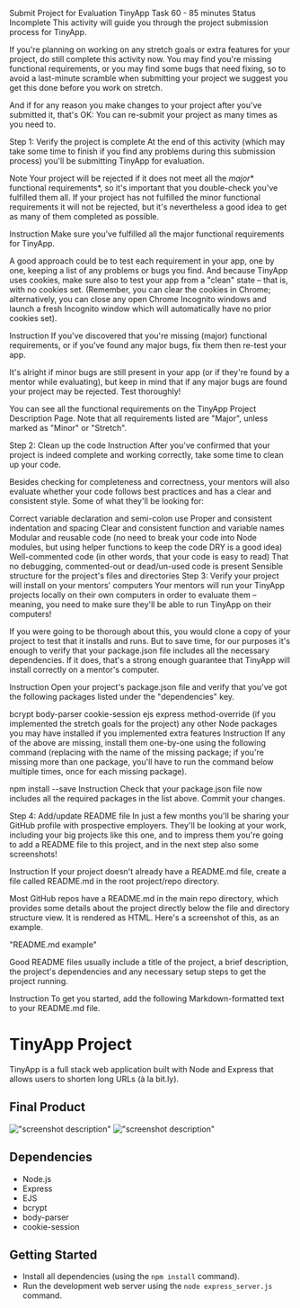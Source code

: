 
Submit Project for Evaluation
TinyApp Task
60 - 85 minutes
 Status
Incomplete
This activity will guide you through the project submission process for TinyApp.

If you're planning on working on any stretch goals or extra features for your project, do still complete this activity now. You may find you're missing functional requirements, or you may find some bugs that need fixing, so to avoid a last-minute scramble when submitting your project we suggest you get this done before you work on stretch.

And if for any reason you make changes to your project after you've submitted it, that's OK: You can re-submit your project as many times as you need to.

Step 1: Verify the project is complete
At the end of this activity (which may take some time to finish if you find any problems during this submission process) you'll be submitting TinyApp for evaluation.

Note
Your project will be rejected if it does not meet all the *major** functional requirements*, so it's important that you double-check you've fulfilled them all. If your project has not fulfilled the minor functional requirements it will not be rejected, but it's nevertheless a good idea to get as many of them completed as possible.

Instruction
Make sure you've fulfilled all the major functional requirements for TinyApp.

A good approach could be to test each requirement in your app, one by one, keeping a list of any problems or bugs you find. And because TinyApp uses cookies, make sure also to test your app from a "clean" state – that is, with no cookies set. (Remember, you can clear the cookies in Chrome; alternatively, you can close any open Chrome Incognito windows and launch a fresh Incognito window which will automatically have no prior cookies set).

Instruction
If you've discovered that you're missing (major) functional requirements, or if you've found any major bugs, fix them then re-test your app.

It's alright if minor bugs are still present in your app (or if they're found by a mentor while evaluating), but keep in mind that if any major bugs are found your project may be rejected. Test thoroughly!

You can see all the functional requirements on the TinyApp Project Description Page. Note that all requirements listed are "Major", unless marked as "Minor" or "Stretch".

Step 2: Clean up the code
Instruction
After you've confirmed that your project is indeed complete and working correctly, take some time to clean up your code.

Besides checking for completeness and correctness, your mentors will also evaluate whether your code follows best practices and has a clear and consistent style. Some of what they'll be looking for:

Correct variable declaration and semi-colon use
Proper and consistent indentation and spacing
Clear and consistent function and variable names
Modular and reusable code (no need to break your code into Node modules, but using helper functions to keep the code DRY is a good idea)
Well-commented code (in other words, that your code is easy to read)
That no debugging, commented-out or dead/un-used code is present
Sensible structure for the project's files and directories
Step 3: Verify your project will install on your mentors' computers
Your mentors will run your TinyApp projects locally on their own computers in order to evaluate them – meaning, you need to make sure they'll be able to run TinyApp on their computers!

If you were going to be thorough about this, you would clone a copy of your project to test that it installs and runs. But to save time, for our purposes it's enough to verify that your package.json file includes all the necessary dependencies. If it does, that's a strong enough guarantee that TinyApp will install correctly on a mentor's computer.

Instruction
Open your project's package.json file and verify that you've got the following packages listed under the "dependencies" key.

bcrypt
body-parser
cookie-session
ejs
express
method-override (if you implemented the stretch goals for the project)
any other Node packages you may have installed if you implemented extra features
Instruction
If any of the above are missing, install them one-by-one using the following command (replacing <package> with the name of the missing package; if you're missing more than one package, you'll have to run the command below multiple times, once for each missing package).

npm install <package> --save
Instruction
Check that your package.json file now includes all the required packages in the list above. Commit your changes.

Step 4: Add/update README file
In just a few months you'll be sharing your GitHub profile with prospective employers. They'll be looking at your work, including your big projects like this one, and to impress them you're going to add a README file to this project, and in the next step also some screenshots!

Instruction
If your project doesn't already have a README.md file, create a file called README.md in the root project/repo directory.

Most GitHub repos have a README.md in the main repo directory, which provides some details about the project directly below the file and directory structure view. It is rendered as HTML. Here's a screenshot of this, as an example.

"README.md example"

Good README files usually include a title of the project, a brief description, the project's dependencies and any necessary setup steps to get the project running.

Instruction
To get you started, add the following Markdown-formatted text to your README.md file.

# TinyApp Project

TinyApp is a full stack web application built with Node and Express that allows users to shorten long URLs (à la bit.ly).

## Final Product

!["screenshot description"](#)
!["screenshot description"](#)

## Dependencies

- Node.js
- Express
- EJS
- bcrypt
- body-parser
- cookie-session


## Getting Started

- Install all dependencies (using the `npm install` command).
- Run the development web server using the `node express_server.js` command.